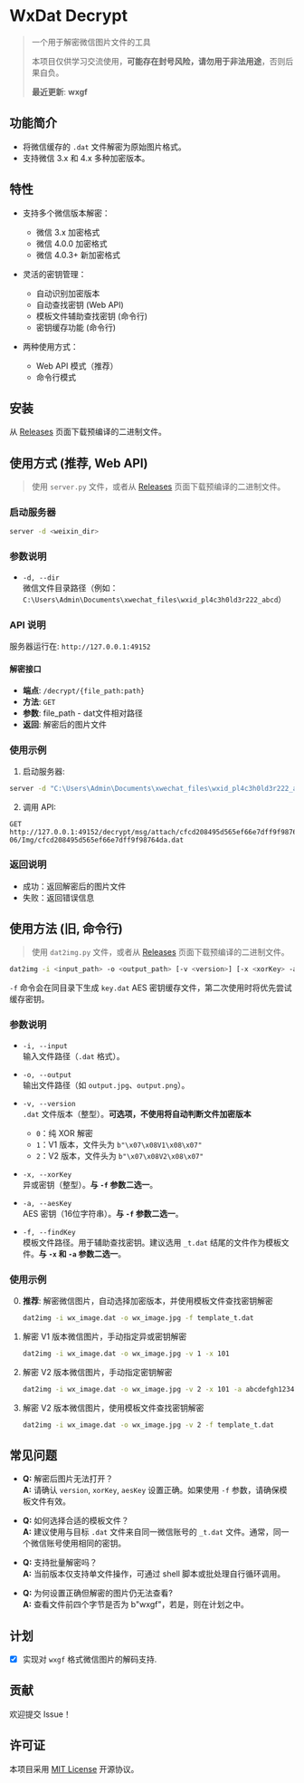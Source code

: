 # WxDat Decrypt

> 一个用于解密微信图片文件的工具
> 
> 本项目仅供学习交流使用，**可能存在封号风险，请勿用于非法用途**，否则后果自负。
> 
> **最近更新**: **wxgf**

## 功能简介

- 将微信缓存的 `.dat` 文件解密为原始图片格式。
- 支持微信 3.x 和 4.x 多种加密版本。

## 特性

- 支持多个微信版本解密：
  - 微信 3.x 加密格式
  - 微信 4.0.0 加密格式
  - 微信 4.0.3+ 新加密格式

- 灵活的密钥管理：
  - 自动识别加密版本
  - 自动查找密钥 (Web API)
  - 模板文件辅助查找密钥 (命令行)
  - 密钥缓存功能 (命令行)

- 两种使用方式：
  - Web API 模式（推荐）
  - 命令行模式

## 安装

从 [Releases](https://github.com/recarto404/reChat/releases) 页面下载预编译的二进制文件。

## 使用方式 (推荐, Web API)

> 使用 `server.py` 文件，或者从 [Releases](https://github.com/recarto404/WxDatDecrypt/releases) 页面下载预编译的二进制文件。

### 启动服务器

```bash
server -d <weixin_dir>
```

### 参数说明

- `-d, --dir`  
  微信文件目录路径（例如：`C:\Users\Admin\Documents\xwechat_files\wxid_pl4c3h0ld3r222_abcd`）

### API 说明

服务器运行在: `http://127.0.0.1:49152`

#### 解密接口

- **端点**: `/decrypt/{file_path:path}`
- **方法**: `GET`
- **参数**: file_path - dat文件相对路径
- **返回**: 解密后的图片文件

### 使用示例

1. 启动服务器: 
```bash
server -d "C:\Users\Admin\Documents\xwechat_files\wxid_pl4c3h0ld3r222_abcd"
```

2. 调用 API: 
```
GET http://127.0.0.1:49152/decrypt/msg/attach/cfcd208495d565ef66e7dff9f98764da/2025-06/Img/cfcd208495d565ef66e7dff9f98764da.dat
```

### 返回说明

- 成功：返回解密后的图片文件
- 失败：返回错误信息

## 使用方法 (旧, 命令行)

> 使用 `dat2img.py` 文件，或者从 [Releases](https://github.com/recarto404/WxDatDecrypt/releases/tag/v0.0.7) 页面下载预编译的二进制文件。

```bash
dat2img -i <input_path> -o <output_path> [-v <version>] [-x <xorKey> -a <aesKey> | -f <template>]
```
`-f` 命令会在同目录下生成 `key.dat` AES 密钥缓存文件，第二次使用时将优先尝试缓存密钥。

### 参数说明

- `-i, --input`  
  输入文件路径（`.dat` 格式）。

- `-o, --output`  
  输出文件路径（如 `output.jpg`、`output.png`）。

- `-v, --version`  
  `.dat` 文件版本（整型）。**可选项，不使用将自动判断文件加密版本**
  - `0`：纯 XOR 解密  
  - `1`：V1 版本，文件头为 `b"\x07\x08V1\x08\x07"`  
  - `2`：V2 版本，文件头为 `b"\x07\x08V2\x08\x07"`

- `-x, --xorKey`  
  异或密钥（整型）。**与 `-f` 参数二选一**。

- `-a, --aesKey`  
  AES 密钥（16位字符串）。**与 `-f` 参数二选一**。

- `-f, --findKey`  
  模板文件路径。用于辅助查找密钥。建议选用 `_t.dat` 结尾的文件作为模板文件。**与 `-x` 和 `-a` 参数二选一**。

### 使用示例

0. **推荐**: 解密微信图片，自动选择加密版本，并使用模板文件查找密钥解密
   ```bash
   dat2img -i wx_image.dat -o wx_image.jpg -f template_t.dat
   ```

1. 解密 V1 版本微信图片，手动指定异或密钥解密
   ```bash
   dat2img -i wx_image.dat -o wx_image.jpg -v 1 -x 101
   ```

2. 解密 V2 版本微信图片，手动指定密钥解密
   ```bash
   dat2img -i wx_image.dat -o wx_image.jpg -v 2 -x 101 -a abcdefgh12345678
   ```

3. 解密 V2 版本微信图片，使用模板文件查找密钥解密
   ```bash
   dat2img -i wx_image.dat -o wx_image.jpg -v 2 -f template_t.dat
   ```

## 常见问题

- **Q:** 解密后图片无法打开？  
  **A:** 请确认 `version`, `xorKey`, `aesKey` 设置正确。如果使用 `-f` 参数，请确保模板文件有效。

- **Q:** 如何选择合适的模板文件？  
  **A:** 建议使用与目标 `.dat` 文件来自同一微信账号的 `_t.dat` 文件。通常，同一个微信账号使用相同的密钥。

- **Q:** 支持批量解密吗？  
  **A:** 当前版本仅支持单文件操作，可通过 shell 脚本或批处理自行循环调用。

- **Q:** 为何设置正确但解密的图片仍无法查看?  
  **A:** 查看文件前四个字节是否为 b"wxgf"，若是，则在计划之中。

## 计划

- [x] 实现对 `wxgf` 格式微信图片的解码支持.

## 贡献

欢迎提交 Issue！

## 许可证

本项目采用 [MIT License](./LICENSE) 开源协议。
